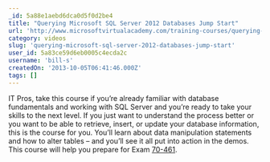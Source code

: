 ```yaml
---
_id: 5a88e1aebd6dca0d5f0d2be4
title: "Querying Microsoft SQL Server 2012 Databases Jump Start"
url: 'http://www.microsoftvirtualacademy.com/training-courses/querying-microsoft-sql-server-2012-databases-jump-start'
category: videos
slug: 'querying-microsoft-sql-server-2012-databases-jump-start'
user_id: 5a83ce59d6eb0005c4ecda2c
username: 'bill-s'
createdOn: '2013-10-05T06:41:46.000Z'
tags: []
---
```


IT Pros, take this course if you’re already familiar with database fundamentals and working with SQL Server and you’re ready to take your skills to the next level. If you just want to understand the process better or you want to be able to retrieve, insert, or update your database information, this is the course for you. You’ll learn about data manipulation statements and how to alter tables – and you’ll see it all put into action in the demos. This course will help you prepare for Exam <a title="http://www.microsoft.com/learning/en-us/exam-70-461.aspx" href="http://www.microsoft.com/learning/en-us/exam-70-461.aspx">70-461</a>.
